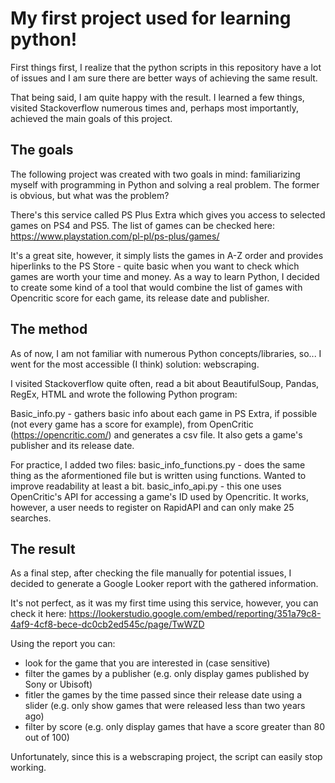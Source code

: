 # My first project used for learning python!

First things first, I realize that the python scripts in this repository have a lot of issues and I am sure there are better ways of achieving the same result. 

That being said, I am quite happy with the result. I learned a few things, visited Stackoverflow numerous times and, perhaps most importantly, achieved the main goals of this project.

## The goals

The following project was created with two goals in mind: familiarizing myself with programming in Python and solving a real problem. The former is obvious, but what was the problem?

There's this service called PS Plus Extra which gives you access to selected games on PS4 and PS5. The list of games can be checked here: https://www.playstation.com/pl-pl/ps-plus/games/

It's a great site, however, it simply lists the games in A-Z order and provides hiperlinks to the PS Store - quite basic when you want to check which games are worth your time and money. 
As a way to learn Python, I decided to create some kind of a tool that would combine the list of games with Opencritic score for each game, its release date and publisher.

## The method

As of now, I am not familiar with numerous Python concepts/libraries, so... I went for the most accessible (I think) solution: webscraping.

I visited Stackoverflow quite often, read a bit about BeautifulSoup, Pandas, RegEx, HTML and wrote the following Python program:

Basic_info.py - gathers basic info about each game in PS Extra, if possible (not every game has a score for example), from OpenCritic (https://opencritic.com/) and generates a csv file. It also gets a game's publisher and its release date.

For practice, I added two files:
basic_info_functions.py - does the same thing as the aformentioned file but is written using functions. Wanted to improve readability at least a bit.
basic_info_api.py - this one uses OpenCritic's API for accessing a game's ID used by Opencritic. It works, however, a user needs to register on RapidAPI and can only make 25 searches.

## The result

As a final step, after checking the file manually for potential issues, I decided to generate a Google Looker report with the gathered information. 

It's not perfect, as it was my first time using this service, however, you can check it here:
https://lookerstudio.google.com/embed/reporting/351a79c8-4af9-4cf8-bece-dc0cb2ed545c/page/TwWZD

Using the report you can:
- look for the game that you are interested in (case sensitive)
- filter the games by a publisher (e.g. only display games published by Sony or Ubisoft)
- fitler the games by the time passed since their release date using a slider (e.g. only show games that were released less than two years ago)
- filter by score (e.g. only display games that have a score greater than 80 out of 100)

Unfortunately, since this is a webscraping project, the script can easily stop working.
